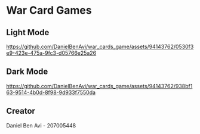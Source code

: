 

# War Card Games


## Light Mode


https://github.com/DanielBenAvi/war_cards_game/assets/94143762/0530f3e9-423e-475a-9fc3-d05766e25a26



## Dark Mode



https://github.com/DanielBenAvi/war_cards_game/assets/94143762/938bf163-9514-4b0d-8f98-9d933f7550da

## Creator

Daniel Ben Avi - 207005448
